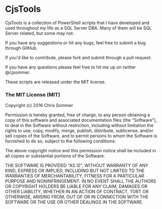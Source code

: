# CjsTools
CjsTools is a collection of PowerShell scripts that I have developed and used throughout my life as a SQL Server DBA. Many of them will be SQL Server related, but some may not.

If you have any suggestions or hit any bugs, feel free to submit a bug through GitHub.

If you'd like to contribute, please fork and submit through a pull request.

If you have any questions please feel free to hit me up on twitter @cjsommer.

These scripts are released under the MIT license.

### The MIT License (MIT) ###
Copyright (c) 2016 Chris Sommer

Permission is hereby granted, free of charge, to any person obtaining a copy of this software and associated documentation files (the "Software"), to deal in the Software without restriction, including without limitation the rights to use, copy, modify, merge, publish, distribute, sublicense, and/or sell copies of the Software, and to permit persons to whom the Software is furnished to do so, subject to the following conditions:

The above copyright notice and this permission notice shall be included in all copies or substantial portions of the Software.

THE SOFTWARE IS PROVIDED "AS IS", WITHOUT WARRANTY OF ANY KIND, EXPRESS OR IMPLIED, INCLUDING BUT NOT LIMITED TO THE WARRANTIES OF MERCHANTABILITY, FITNESS FOR A PARTICULAR PURPOSE AND NONINFRINGEMENT. IN NO EVENT SHALL THE AUTHORS OR COPYRIGHT HOLDERS BE LIABLE FOR ANY CLAIM, DAMAGES OR OTHER LIABILITY, WHETHER IN AN ACTION OF CONTRACT, TORT OR OTHERWISE, ARISING FROM, OUT OF OR IN CONNECTION WITH THE SOFTWARE OR THE USE OR OTHER DEALINGS IN THE SOFTWARE.
